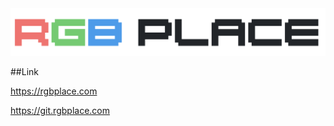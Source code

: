 <div align="center">
  <img alt="RGB Place" src="/assets/image/RGB_place.png">
</div>

##Link

<a href='https://rgbplace.com' target='_blank'>https://rgbplace.com</a>

<a href='https://git.rgbplace.com' target='_blank'>https://git.rgbplace.com</a>
